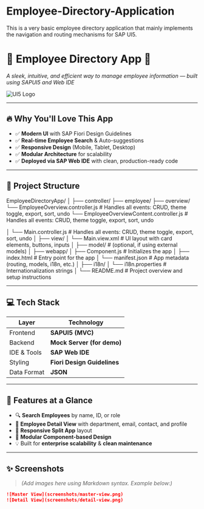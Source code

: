 # Employee-Directory-Application
This is a very basic employee directory application that mainly implements the navigation and routing mechanisms for SAP UI5.
# 👥 Employee Directory App 📇  
*A sleek, intuitive, and efficient way to manage employee information — built using SAPUI5 and Web IDE*

![UI5 Logo]()

---

## 🔥 Why You'll Love This App

- ✅ **Modern UI** with SAP Fiori Design Guidelines  
- ✅ **Real-time Employee Search** & Auto-suggestions  
- ✅ **Responsive Design** (Mobile, Tablet, Desktop)  
- ✅ **Modular Architecture** for scalability  
- ✅ **Deployed via SAP Web IDE** with clean, production-ready code

---

## 🚀 Project Structure 
EmployeeDirectoryApp/
│
├── controller/
     ├── employee/
         ├── overview/
              └── EmployeeOverview.controller.js # Handles all events: CRUD, theme toggle, export, sort, undo
              └── EmployeeOverviewContent.controller.js # Handles all events: CRUD, theme toggle, export, sort, undo
            
│ └── Main.controller.js # Handles all events: CRUD, theme toggle, export, sort, undo
│
├── view/
│ └── Main.view.xml # UI layout with card elements, buttons, inputs
│
├── model/ # (optional, if using external models)
│
├── webapp/
│ ├── Component.js # Initializes the app
│ ├── index.html # Entry point for the app
│ └── manifest.json # App metadata (routing, models, i18n, etc.)
│
├── i18n/
│ └── i18n.properties # Internationalization strings
│
└── README.md # Project overview and setup instructions

---

## 💻 Tech Stack

| Layer        | Technology         |
|--------------|--------------------|
| Frontend     | **SAPUI5 (MVC)**   |
| Backend      | **Mock Server (for demo)** |
| IDE & Tools  | **SAP Web IDE**    |
| Styling      | **Fiori Design Guidelines** |
| Data Format  | **JSON**           |

---

## 🧠 Features at a Glance

- 🔍 **Search Employees** by name, ID, or role  
- 📄 **Employee Detail View** with department, email, contact, and profile  
- 🧭 **Responsive Split App** layout  
- 📁 **Modular Component-based Design**  
- 💡 Built for **enterprise scalability** & **clean maintenance**

---

## ✨ Screenshots

> _(Add images here using Markdown syntax. Example below:)_

```md
![Master View](screenshots/master-view.png)
![Detail View](screenshots/detail-view.png)

